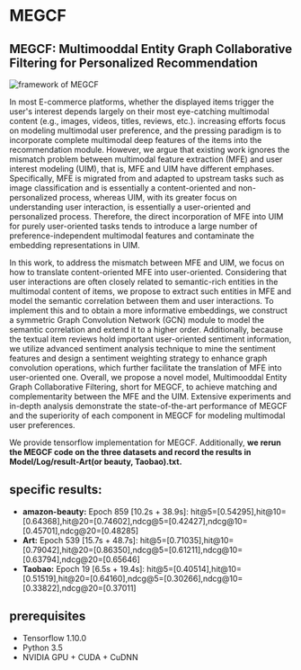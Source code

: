 # MEGCF
## MEGCF: Multimooddal Entity Graph Collaborative Filtering for Personalized Recommendation

![framework of MEGCF](model.jpg)

In most E-commerce platforms, whether the displayed items trigger the user's interest depends largely on their most eye-catching multimodal content (e.g., images, videos, titles, reviews, etc.). increasing efforts focus on modeling multimodal user preference, and the pressing paradigm is to incorporate complete multimodal deep features of the items into the recommendation module. However, we argue that existing work ignores the mismatch problem between multimodal feature extraction (MFE) and user interest modeling (UIM), that is, MFE and UIM have different emphases. Specifically, MFE is migrated from and adapted to upstream tasks such as image classification and is essentially a content-oriented and non-personalized process, whereas UIM, with its greater focus on understanding user interaction, is essentially a user-oriented and personalized process. Therefore, the direct incorporation of MFE into UIM for purely user-oriented tasks tends to introduce a large number of preference-independent multimodal features and contaminate the embedding representations in UIM.

In this work, to address the mismatch between MFE and UIM, we focus on how to translate content-oriented MFE into user-oriented. Considering that user interactions are often closely related to semantic-rich entities in the multimodal content of items, we propose to extract such entities in MFE and model the semantic correlation between them and user interactions. To implement this and to obtain a more informative embeddings, we construct a symmetric Graph Convolution Network (GCN) module to model the semantic correlation and extend it to a higher order. Additionally, because the textual item reviews hold important user-oriented sentiment information, we utilize advanced sentiment analysis technique to mine the sentiment features and design a sentiment weighting strategy to enhance graph convolution operations, which further facilitate the translation of MFE into user-oriented one. Overall, we propose a novel model, Multimooddal Entity Graph Collaborative Filtering, short for MEGCF, to achieve matching and complementarity between the MFE and the UIM. Extensive experiments and in-depth analysis demonstrate the state-of-the-art performance of MEGCF and the superiority of each component in MEGCF for modeling multimodal user preferences.

We provide tensorflow implementation for MEGCF. Additionally, **we rerun the MEGCF code on the three datasets and record the results in Model/Log/result-Art(or beauty, Taobao).txt.**

## specific results:

 - **amazon-beauty:** Epoch 859 [10.2s + 38.9s]: hit@5=[0.54295],hit@10=[0.64368],hit@20=[0.74602],ndcg@5=[0.42427],ndcg@10=[0.45701],ndcg@20=[0.48285]
 - **Art:** Epoch 539 [15.7s + 48.7s]: hit@5=[0.71035],hit@10=[0.79042],hit@20=[0.86350],ndcg@5=[0.61211],ndcg@10=[0.63794],ndcg@20=[0.65646]
 - **Taobao:** Epoch 19 [6.5s + 19.4s]: hit@5=[0.40514],hit@10=[0.51519],hit@20=[0.64160],ndcg@5=[0.30266],ndcg@10=[0.33822],ndcg@20=[0.37011]

## prerequisites

- Tensorflow 1.10.0
- Python 3.5
- NVIDIA GPU + CUDA + CuDNN
